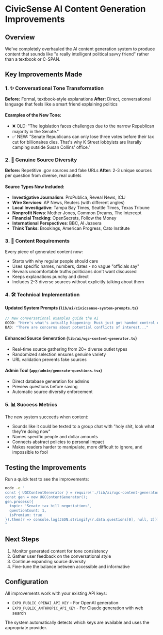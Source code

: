 # CivicSense AI Content Generation Improvements

## Overview
We've completely overhauled the AI content generation system to produce content that sounds like "a really intelligent political savvy friend" rather than a textbook or C-SPAN.

## Key Improvements Made

### 1. ✨ Conversational Tone Transformation
**Before:** Formal, textbook-style explanations
**After:** Direct, conversational language that feels like a smart friend explaining politics

#### Examples of the New Tone:
- ❌ OLD: "The legislation faces challenges due to the narrow Republican majority in the Senate."
- ✅ NEW: "Senate Republicans can only lose three votes before their tax cut for billionaires dies. That's why K Street lobbyists are literally camping outside Susan Collins' office."

### 2. 📰 Genuine Source Diversity
**Before:** Repetitive .gov sources and fake URLs
**After:** 2-3 unique sources per question from diverse, real outlets

#### Source Types Now Included:
- **Investigative Journalism**: ProPublica, Reveal News, ICIJ
- **Wire Services**: AP News, Reuters (with different angles)
- **Local Investigative**: Tampa Bay Times, Seattle Times, Texas Tribune
- **Nonprofit News**: Mother Jones, Common Dreams, The Intercept
- **Financial Tracking**: OpenSecrets, Follow the Money
- **International Perspectives**: BBC, Al Jazeera
- **Think Tanks**: Brookings, American Progress, Cato Institute

### 3. 🎯 Content Requirements
Every piece of generated content now:
- Starts with why regular people should care
- Uses specific names, numbers, dates - no vague "officials say"
- Reveals uncomfortable truths politicians don't want discussed
- Keeps explanations punchy and direct
- Includes 2-3 diverse sources without explicitly talking about them

### 4. 🛠️ Technical Implementation

#### Updated System Prompts (`lib/ai/civicsense-system-prompts.ts`)
```typescript
// New conversational examples guide the AI
GOOD: "Here's what's actually happening: Musk just got handed control of a $2 trillion budget knife..."
BAD: "There are concerns about potential conflicts of interest..."
```

#### Enhanced Source Generation (`lib/ai/ugc-content-generator.ts`)
- Real-time source gathering from 20+ diverse outlet types
- Randomized selection ensures genuine variety
- URL validation prevents fake sources

#### Admin Tool (`app/admin/generate-questions.tsx`)
- Direct database generation for admins
- Preview questions before saving
- Automatic source diversity enforcement

### 5. 📊 Success Metrics
The new system succeeds when content:
- Sounds like it could be texted to a group chat with "holy shit, look what they're doing now"
- Names specific people and dollar amounts
- Connects abstract policies to personal impact
- Makes readers harder to manipulate, more difficult to ignore, and impossible to fool

## Testing the Improvements

Run a quick test to see the improvements:
```bash
node -e "
const { UGCContentGenerator } = require('./lib/ai/ugc-content-generator');
const gen = new UGCContentGenerator();
gen.process({
  topic: 'Senate tax bill negotiations',
  questionCount: 1,
  isPremium: true
}).then(r => console.log(JSON.stringify(r.data.questions[0], null, 2)));
"
```

## Next Steps
1. Monitor generated content for tone consistency
2. Gather user feedback on the conversational style
3. Continue expanding source diversity
4. Fine-tune the balance between accessible and informative

## Configuration
All improvements work with your existing API keys:
- `EXPO_PUBLIC_OPENAI_API_KEY` - For OpenAI generation
- `EXPO_PUBLIC_ANTHROPIC_API_KEY` - For Claude generation with web search

The system automatically detects which keys are available and uses the appropriate provider. 